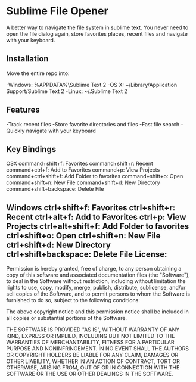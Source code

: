 Sublime File Opener
=============

A better way to navigate the file system in sublime text.  You never need to open the file dialog again, store favorites places, recent files and navigate with your keyboard.

Installation
-------

Move the entire repo into:
    
-Windows: %APPDATA%\Sublime Text 2
-OS X: ~/Library/Application Support/Sublime Text 2
-Linux: ~/.Sublime Text 2

Features
-------
-Track recent files
-Store favorite directories and files
-Fast file search
-Quickly navigate with your keyboard

Key Bindings
-------
OSX
	command+shift+f: Favorites
	command+shift+r: Recent
	command+ctrl+f: Add to Favorites
	command+p: View Projects
	command+ctrl+shift+f: Add Folder to favorites
	command+shift+o: Open
	command+shift+n: New File
	command+shift+d: New Directory
	command+shift+backspace: Delete File

Windows
	ctrl+shift+f: Favorites
	ctrl+shift+r: Recent
	ctrl+alt+f: Add to Favorites
	ctrl+p: View Projects
	ctrl+alt+shift+f: Add Folder to favorites
	ctrl+shift+o: Open
	ctrl+shift+n: New File
	ctrl+shift+d: New Directory
	ctrl+shift+backspace: Delete File
	License:
-------

Permission is hereby granted, free of charge, to any person obtaining a copy of this software and associated documentation files (the "Software"), to deal in the Software without restriction, including without limitation the rights to use, copy, modify, merge, publish, distribute, sublicense, and/or sell copies of the Software, and to permit persons to whom the Software is furnished to do so, subject to the following conditions:

The above copyright notice and this permission notice shall be included in all copies or substantial portions of the Software.

THE SOFTWARE IS PROVIDED "AS IS", WITHOUT WARRANTY OF ANY KIND, EXPRESS OR IMPLIED, INCLUDING BUT NOT LIMITED TO THE WARRANTIES OF MERCHANTABILITY, FITNESS FOR A PARTICULAR PURPOSE AND NONINFRINGEMENT. IN NO EVENT SHALL THE AUTHORS OR COPYRIGHT HOLDERS BE LIABLE FOR ANY CLAIM, DAMAGES OR OTHER LIABILITY, WHETHER IN AN ACTION OF CONTRACT, TORT OR OTHERWISE, ARISING FROM, OUT OF OR IN CONNECTION WITH THE SOFTWARE OR THE USE OR OTHER DEALINGS IN THE SOFTWARE.
